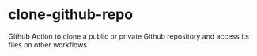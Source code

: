 # clone-github-repo
Github Action to clone a public or private Github repository and access its files on other workflows
